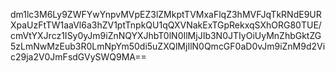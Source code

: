 dm1lc3M6Ly9ZWFYwYnpvMVpEZ3lZMkptTVMxaFlqZ3hMVFJqTkRNdE9URXpaUzFtTW1aaVl6a3hZV1ptTnpkQU1qQXVNakExTGpRekxqSXhORG80TUE/cmVtYXJrcz1ISy0yJm9iZnNQYXJhbT0lN0IlMjJIb3N0JTIyOiUyMnZhbGktZG5zLmNwMzEub3R0LmNpYm50di5uZXQlMjIlN0QmcGF0aD0vJm9iZnM9d2Vic29ja2V0JmFsdGVySWQ9MA==
